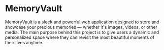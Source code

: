 # MemoryVault
MemoryVault is a sleek and powerful web application designed to store and showcase your precious memories — whether it's images, videos, or other media. The main purpose behind this project is to give users a dynamic and personalized space where they can revisit the most beautiful moments of their lives anytime.
